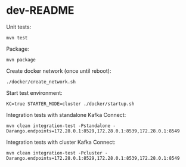 # dev-README

Unit tests:
```shell
mvn test
```

Package:
```shell
mvn package
```

Create docker network (once until reboot):
```shell
./docker/create_network.sh
```

Start test environment:
```shell
KC=true STARTER_MODE=cluster ./docker/startup.sh
```

Integration tests with standalone Kafka Connect:
```shell
mvn clean integration-test -Pstandalone -Darango.endpoints=172.28.0.1:8529,172.28.0.1:8539,172.28.0.1:8549
```

Integration tests with cluster Kafka Connect:
```shell
mvn clean integration-test -Pcluster -Darango.endpoints=172.28.0.1:8529,172.28.0.1:8539,172.28.0.1:8549
```
